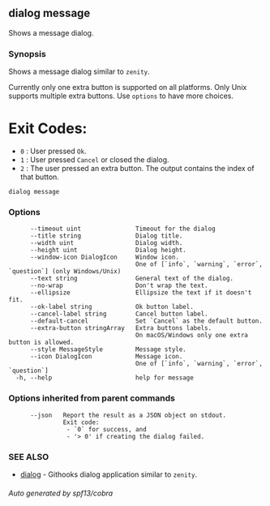 ## dialog message

Shows a message dialog.

### Synopsis

Shows a message dialog similar to `zenity`.

Currently only one extra button is supported on all platforms.
Only Unix supports multiple extra buttons.
Use `options` to have more choices.

# Exit Codes:

- `0` : User pressed `Ok`.
- `1` : User pressed `Cancel` or closed the dialog.
- `2` : The user pressed an extra button.
		The output contains the index of that button.

```
dialog message
```

### Options

```
      --timeout uint               Timeout for the dialog
      --title string               Dialog title.
      --width uint                 Dialog width.
      --height uint                Dialog height.
      --window-icon DialogIcon     Window icon.
                                   One of [`info`, `warning`, `error`, `question`] (only Windows/Unix)
      --text string                General text of the dialog.
      --no-wrap                    Don't wrap the text.
      --ellipsize                  Ellipsize the text if it doesn't fit.
      --ok-label string            Ok button label.
      --cancel-label string        Cancel button label.
      --default-cancel             Set `Cancel` as the default button.
      --extra-button stringArray   Extra buttons labels.
                                   On macOS/Windows only one extra button is allowed.
      --style MessageStyle         Message style.
      --icon DialogIcon            Message icon.
                                   One of [`info`, `warning`, `error`, `question`]
  -h, --help                       help for message
```

### Options inherited from parent commands

```
      --json   Report the result as a JSON object on stdout.
               Exit code:
               	- `0` for success, and
               	- '> 0' if creating the dialog failed.
```

### SEE ALSO

* [dialog](dialog.md)	 - Githooks dialog application similar to `zenity`.

###### Auto generated by spf13/cobra 
